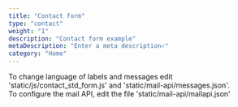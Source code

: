 ```yaml
---
title: "Contact form"
type: "contact"
weight: "1"
description: "Contact form example"
metaDescription: "Enter a meta description✓"
category: "Home"
---
```


To change language of labels and messages edit 'static/js/contact_std_form.js' and 'static/mail-api/messages.json'.  
To configure the mail API, edit the file 'static/mail-api/mailapi.json'

<div id="contact-form"></div>
<script type="module">
    import { sendEmail, sendWhatsapp, validateContactForm } from "/js/contact.js";
</script>
<script type="text/javascript">
    const whatsappTel = "%2b49" + "1757880999";
</script>
